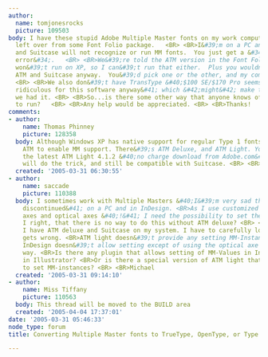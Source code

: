 ```yaml
---
author:
  name: tomjonesrocks
  picture: 109503
body: I have these stupid Adobe Multiple Master fonts on my work computer installed
  left over from some Font Folio package.   <BR> <BR>I&#39;m on a PC and we run Suitcase;
  and Suitcase will not recognize or run MM fonts.  You just get a &#34;font activation
  error&#34;.   <BR> <BR>We&#39;re told the ATM version in the Font Folio package
  won&#39;t run on XP, so I can&#39;t run that either.  Plus you wouldn&#39;t run
  ATM and Suitcase anyway.  You&#39;d pick one or the other, and my company runs Suitcase.
  <BR> <BR>We also don&#39;t have TransType &#40;$100 SE/$170 Pro seems absolutely
  ridiculous for this software anyway&#41; which &#42;might&#42; make the conversion--if
  we had it. <BR> <BR>So...is there some other way that anyone knows of to allow these
  to run?   <BR> <BR>Any help would be appreciated. <BR> <BR>Thanks!
comments:
- author:
    name: Thomas Phinney
    picture: 128358
  body: Although Windows XP has native support for regular Type 1 fonts, you need
    ATM to enable MM support. There&#39;s ATM Deluxe, and ATM Light. You can install
    the latest ATM Light 4.1.2 &#40;no charge download from Adobe.com&#41;, and that
    will do the trick, and still be compatible with Suitcase. <BR> <BR>T
  created: '2005-03-31 06:30:55'
- author:
    name: saccade
    picture: 110388
  body: I sometimes work with Multiple Masters &#40;I&#39;m very sad that they are
    discontinued&#41; on a PC and in InDesign. <BR>As I use customized weight/width
    axes and optical axes &#40;!&#41; I need the possibility to set them. <BR> <BR>Am
    I right, that there is no way to do this without ATM deluxe? <BR> <BR>At the moment
    I have ATM deluxe and Suitcase on my system. I have to carefully look nothing
    gets wrong. <BR>ATM light doesn&#39;t provide any setting MM-Instances. <BR>Also
    InDesign doesn&#39;t allow setting except of using the optical axe in an automatic
    way. <BR>Is there any plugin that allows setting of MM-Values in InDesign like
    in Illustrator? <BR>Or is there a special version of ATM light that does allow
    to set MM-instances? <BR> <BR>Michael
  created: '2005-03-31 09:14:10'
- author:
    name: Miss Tiffany
    picture: 110563
  body: This thread will be moved to the BUILD area
  created: '2005-04-04 17:37:01'
date: '2005-03-31 05:46:33'
node_type: forum
title: Converting Multiple Master fonts to TrueType, OpenType, or Type 1

---
```

